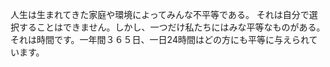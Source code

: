 人生は生まれてきた家庭や環境によってみんな不平等である。 それは自分で選択することはできません。しかし、一つだけ私たちにはみな平等なものがある。 それは時間です。一年間３６５日、一日24時間はどの方にも平等に与えられています。
